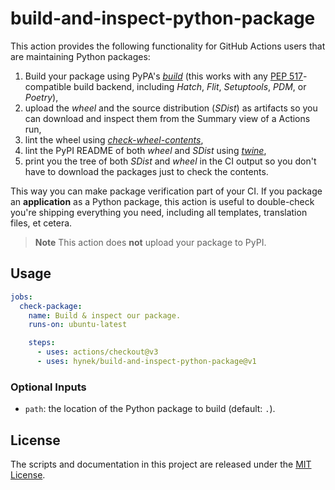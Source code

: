 # build-and-inspect-python-package

This action provides the following functionality for GitHub Actions users that are maintaining Python packages:

1. Build your package using PyPA's [*build*](https://pypi.org/project/build/) (this works with any [PEP 517](https://peps.python.org/pep-0517/)-compatible build backend, including *Hatch*, *Flit*, *Setuptools*, *PDM*, or *Poetry*),
1. upload the *wheel* and the source distribution (*SDist*) as artifacts so you can download and inspect them from the Summary view of a Actions run,
1. lint the wheel using [*check-wheel-contents*](https://pypi.org/project/check-wheel-contents/),
1. lint the PyPI README of both *wheel* and *SDist* using [*twine*](https://pypi.org/project/twine/),
1. print you the tree of both *SDist* and *wheel* in the CI output so you don't have to download the packages just to check the contents.

This way you can make package verification part of your CI.
If you package an **application** as a Python package, this action is useful to double-check you're shipping everything you need, including all templates, translation files, et cetera.

> **Note**
> This action does **not** upload your package to PyPI.


## Usage

```yaml
jobs:
  check-package:
    name: Build & inspect our package.
    runs-on: ubuntu-latest

    steps:
      - uses: actions/checkout@v3
      - uses: hynek/build-and-inspect-python-package@v1
```


### Optional Inputs

- `path`: the location of the Python package to build (default: `.`).


## License

The scripts and documentation in this project are released under the [MIT License](LICENSE).
